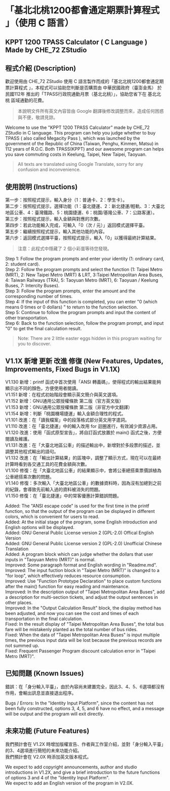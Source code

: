 # 「基北北桃1200都會通定期票計算程式 」（使用 C 語言）
## KPPT 1200 TPASS Calculator ( C Language ) Made by CHE_72 ZStudio

## 程式介紹 (Description)
歡迎使用由 CHE_72 ZStudio 使用 C 語言製作而成的「基北北桃1200都會通定期票計算程式 」，本程式可以協助您判斷是否購買由 中華民國政府（臺澎金馬） 於 民國112年 推出的「TPASS行政院通勤月票（基北北桃）」，協助您省下在 基北北桃 區域通勤的花費。
>  本說明文件所有英文內容皆由 Google 翻譯後修改調整而來，造成任何困惑與不便，敬請見諒。

Welcome to use the "KPPT 1200 TPASS Calculator" made by CHE_72 ZStudio in C language. This program can help you judge whether to buy TPASS ( also called Megacity Pass ), which was launched by the government of the Republic of China (Taiwan, Penghu, Kinmen, Matsu) in 112 years of R.O.C. Both TPASS(KPPT) and our awesome program can helps you save commuting costs in Keelung, Taipei, New Taipei, Taoyuan.
>  All texts are translated using Google Translate, sorry for any confusion and inconvenience.

## 使用說明 (Instructions)
第一步：按照程式提示，輸入身分（1：普通卡、2：學生卡）。  
第二步：按照程式提示，選擇功能（1：臺北捷運、2：新北捷運/輕軌、3：大臺北地區公車、4：臺灣鐵路、5：桃園捷運、6：桃園/基隆公車、7：公路客運）。  
第三步：按照程式提示，輸入金額與對應的次數。  
第四步：若此功能輸入完成，可輸入「0（次 / 元）」返回模式選擇平臺。  
第五步：繼續按照程式提示，輸入其他功能的內容。  
第六步：返回模式選擇平臺，按照程式提示，輸入「0」以獲得最終計算結果。  
> 注意：此程式中隱藏了 2 個小彩蛋等待您發現。

Step 1: Follow the program prompts and enter your identity (1: ordinary card, 2: student card).  
Step 2: Follow the program prompts and select the function (1: Taipei Metro (MRT), 2: New Taipei Metro (MRT) & LRT, 3:Taipei Metropolitan Area Buses, 4: Taiwan Railways (TRA), 5: Taoyuan Metro (MRT), 6: Taoyuan / Keelung Buses, 7: Intercity Buses).  
Step 3: Follow the program prompts, enter the amount and the corresponding number of times.  
Step 4: If the input of this function is completed, you can enter "0 (which means 0 times or 0 dollars) " to return to the function selection.  
Step 5: Continue to follow the program prompts and input the content of other transportation.  
Step 6: Back to the function selection, follow the program prompt, and input "0" to get the final calculation result.  
> Note: There are 2 little easter eggs hidden in this program waiting for you to discover.  

## V1.1X 新增 更新 改進 修復 (New Features, Updates, Improvements, Fixed Bugs in V1.1X)
V1.130 新增：printf 函式中首次使用「ANSI 轉義碼」，使得程式的輸出結果能夠顯示出不同的顏色，方便使用者閱讀。  
V1.151 新增：在程式初始階段會顯示英文簡介與英文選項。  
V1.152 新增：GNU通用公眾授權條款 第二版（官方英文版）  
V1.153 新增：GNU通用公眾授權條款 第二版（非官方中文翻譯）  
V1.154 新增：判斷「桃園機場捷運」輸入金額合理性的程式。  
V1.101 改進：在「讀我檔案」中的段落格式部分英文用字遣詞。  
V1.110 改進：在「臺北捷運」中的輸入改用 for 迴圈進行，有效減少資源占用。  
V1.120 改進：使用「函式原型宣告」，將自訂函式放置於 main() 函式之後，方便閱讀及維護。  
V1.131 改進：在「大臺北地區公車」的描述輸出中，新增對於多段票的描述，並調整其他程式輸出的語句。  
V1.132 改進：在「輸出計算結果」的區塊中，調整了顯示方式，現在可以在最終計算時看到各交通工具的花費金額與次數。    
V1.100 修復：在「大臺北地區公車」的結果顯示中，會將公車總搭乘票價誤植為公車總搭乘次數的問題。  
V1.140 修復：多次輸入「大臺北地區公車」的數據資料時，因為沒有加總到之前的紀錄，會導致先前輸入過的資料被消失的問題。  
V1.150 修復：在「臺北捷運」中的常客優惠計算錯誤問題。

Added: The "ANSI escape code" is used for the first time in the printf function, so that the output of the program can be displayed in different colors, which is convenient for users to read.  
Added: At the initial stage of the program, some English introduction and English options will be displayed.  
Added: GNU General Public License version 2 (GPL-2.0) Offical English Version  
Added: GNU General Public License version 2 (GPL-2.0) Unofficial Chinese Translation  
Added: A program block which can judge whether the dollars that user inputs in "Taoyuan Metro (MRT)" is normal.  
Improved: Some paragraph format and English wording in "Readme.md".  
Improved: The input fuction block in "Taipei Metro (MRT)" is changed to a "for loop", which effectively reduces resource consumption.  
Improved: Use "Function Prototype Declaration" to place custom functions after the main() function for easy reading and maintenance.  
Improved: In the description output of "Taipei Metropolitan Area Buses", add a description for multi-section tickets, and adjust the output sentences in other places.  
Improved: In the "Output Calculation Result" block, the display method has been adjusted, and now you can see the cost and times of each transportation in the final calculation.  
Fixed: In the result display of "Taipei Metropolitan Area Buses", the total bus fare will be mistakenly planted as the total number of bus rides.  
Fixed: When the data of "Taipei Metropolitan Area Buses" is input multiple times, the previous input data will be lost because the previous records are not summed up.  
Fixed: Frequent Passenger Program discount calculation error in "Taipei Metro (MRT)".


## 已知問題 (Known Issues)
錯誤：在「身分輸入平臺」，由於內容尚未建置完全，因此3、4、5、6選項都沒有作用，會輸出訊息並直接退出程序。  

Bugs / Errors: In the "Identity Input Platform", since the content has not been fully constructed, options 3, 4, 5, and 6 have no effect, and a message will be output and the program will exit directly.  

## 未來功能 (Future Features)
我們預計會在 V1.2X 時增加版權宣告、作者與工作室介紹，並對「身分輸入平臺」的3、4選項進行簡短的未來功能介紹。   
我們預計會在 V2.0X 時添加英文版本程式。

We expect to add copyright announcements, author and studio introductions in V1.2X, and give a brief introduction to the future functions of options 3 and 4 of the "Identity Input Platform".  
We expect to add an English version of the program in V2.0X.
